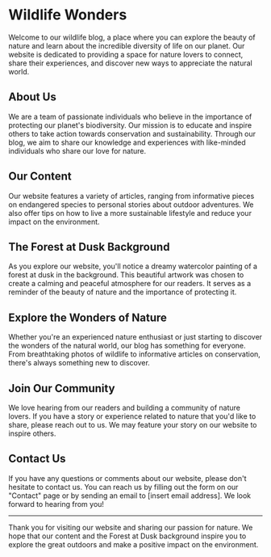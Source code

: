 <!--font:Cinzel-->

# Wildlife Wonders

Welcome to our wildlife blog, a place where you can explore the beauty of nature and learn about the incredible diversity of life on our planet. Our website is dedicated to providing a space for nature lovers to connect, share their experiences, and discover new ways to appreciate the natural world.

## About Us
We are a team of passionate individuals who believe in the importance of protecting our planet's biodiversity. Our mission is to educate and inspire others to take action towards conservation and sustainability. Through our blog, we aim to share our knowledge and experiences with like-minded individuals who share our love for nature.

## Our Content
Our website features a variety of articles, ranging from informative pieces on endangered species to personal stories about outdoor adventures. We also offer tips on how to live a more sustainable lifestyle and reduce your impact on the environment.

## The Forest at Dusk Background
As you explore our website, you'll notice a dreamy watercolor painting of a forest at dusk in the background. This beautiful artwork was chosen to create a calming and peaceful atmosphere for our readers. It serves as a reminder of the beauty of nature and the importance of protecting it.

## Explore the Wonders of Nature
Whether you're an experienced nature enthusiast or just starting to discover the wonders of the natural world, our blog has something for everyone. From breathtaking photos of wildlife to informative articles on conservation, there's always something new to discover.

## Join Our Community
We love hearing from our readers and building a community of nature lovers. If you have a story or experience related to nature that you'd like to share, please reach out to us. We may feature your story on our website to inspire others.

## Contact Us
If you have any questions or comments about our website, please don't hesitate to contact us. You can reach us by filling out the form on our "Contact" page or by sending an email to [insert email address]. We look forward to hearing from you!

---

Thank you for visiting our website and sharing our passion for nature. We hope that our content and the Forest at Dusk background inspire you to explore the great outdoors and make a positive impact on the environment.

<!--

Write me content for website with wallpaper which alt text is:

"A dreamy watercolor painting of a forest at dusk for a nature or wildlife blog"

The name/title of the page should not be 1:1 copy of the alt text but rather a real content of the website which is using this wallpaper.

- Use markdown format 
- Start with heading
- Heading should be short and concise
- The content should look like a real website 
- The website should not be about the wallpaper, wallpaper is just a related background
- Heading should be contain work "wallpaper" or "background"
- Include real sections like references, contact, user stories, etc. use things relevant to the page purpose.
- Feel free to use structure like headings, bullets, numbering, blockquotes, paragraphs, horizontal lines, etc.
- You can use formatting like bold or _italic_
- You can include UTF-8 emojis
- Links should be only #hash anchors (and you can refer to the document itself)
- Do not include images


---


# Forest at Dusk Wallpaper for Nature Lovers

Welcome to our nature and wildlife blog, where you can find inspiration and information about the natural world. Our website is designed to provide a space for like-minded individuals who appreciate the beauty of nature and want to learn more about it.

## About Us
We are a team of passionate nature enthusiasts who believe in the importance of preserving our planet's biodiversity. Through our blog, we aim to share our knowledge and experiences with others who share our love for the great outdoors.

## Our Content
Our website features a variety of articles, ranging from informative pieces on endangered species to personal stories about hiking and camping trips. We also offer tips on how to live a more sustainable lifestyle and reduce your impact on the environment.

## The Forest at Dusk Wallpaper
As you browse through our website, you'll notice a dreamy watercolor painting of a forest at dusk in the background. This wallpaper was chosen to create a calming and peaceful atmosphere for our readers. It serves as a reminder of the beauty of nature and the importance of protecting it.

## References
We strive to provide accurate and up-to-date information in all of our articles. To ensure the quality of our content, we rely on reputable sources such as scientific journals and government websites. You can find a list of our references at the end of each article.

## User Stories
We love hearing from our readers! If you have a personal story or experience related to nature that you'd like to share, please reach out to us. We may feature your story on our website to inspire others.

## Contact Us
If you have any questions or comments about our website, please don't hesitate to contact us. You can reach us by filling out the form on our "Contact" page or by sending an email to [insert email address]. We look forward to hearing from you!

---

Thank you for visiting our website and sharing our passion for nature. We hope that our content and the Forest at Dusk wallpaper inspire you to explore the great outdoors and make a positive impact on the environment.


---


Heading should not include word "wallpaper". The website should not be about the wallpaper itself, wallpaper is just a related background, rewrite whole content.


---


# Discover the Wonders of Nature with Our Wildlife Blog

Welcome to our wildlife blog, a place where you can explore the beauty of nature and learn about the incredible diversity of life on our planet. Our website is dedicated to providing a space for nature lovers to connect, share their experiences, and discover new ways to appreciate the natural world.

## About Us
We are a team of passionate individuals who believe in the importance of protecting our planet's biodiversity. Our mission is to educate and inspire others to take action towards conservation and sustainability. Through our blog, we aim to share our knowledge and experiences with like-minded individuals who share our love for nature.

## Our Content
Our website features a variety of articles, ranging from informative pieces on endangered species to personal stories about outdoor adventures. We also offer tips on how to live a more sustainable lifestyle and reduce your impact on the environment.

## The Forest at Dusk Background
As you explore our website, you'll notice a dreamy watercolor painting of a forest at dusk in the background. This beautiful artwork was chosen to create a calming and peaceful atmosphere for our readers. It serves as a reminder of the beauty of nature and the importance of protecting it.

## Explore the Wonders of Nature
Whether you're an experienced nature enthusiast or just starting to discover the wonders of the natural world, our blog has something for everyone. From breathtaking photos of wildlife to informative articles on conservation, there's always something new to discover.

## Join Our Community
We love hearing from our readers and building a community of nature lovers. If you have a story or experience related to nature that you'd like to share, please reach out to us. We may feature your story on our website to inspire others.

## Contact Us
If you have any questions or comments about our website, please don't hesitate to contact us. You can reach us by filling out the form on our "Contact" page or by sending an email to [insert email address]. We look forward to hearing from you!

---

Thank you for visiting our website and sharing our passion for nature. We hope that our content and the Forest at Dusk background inspire you to explore the great outdoors and make a positive impact on the environment.

-->
